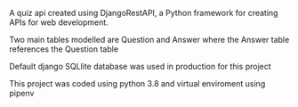 A quiz api created using DjangoRestAPI, a Python framework for creating APIs for web development.

Two main tables modelled are Question and Answer where the Answer table references the Question table

Default django SQLlite database was used in production for this project

This project was coded using python 3.8 and virtual enviroment using pipenv
